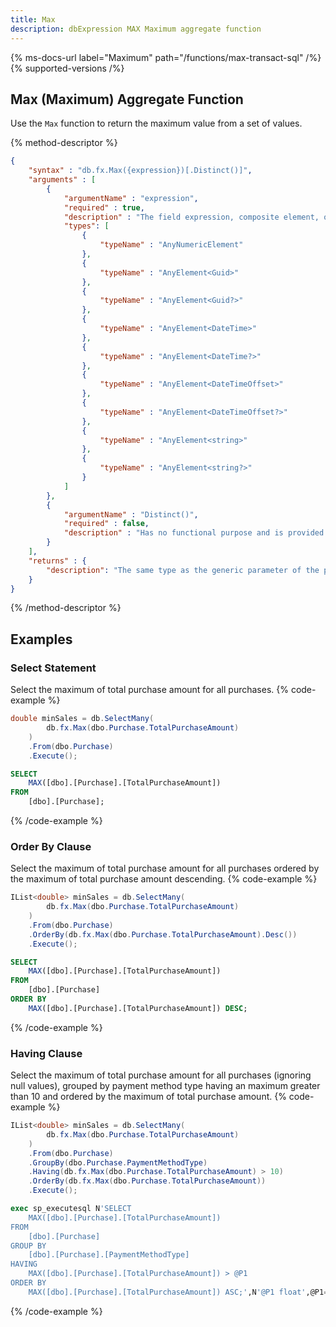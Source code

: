 ```yaml
---
title: Max
description: dbExpression MAX Maximum aggregate function
---
```


{% ms-docs-url label="Maximum" path="/functions/max-transact-sql" /%}
{% supported-versions /%}

## Max (Maximum) Aggregate Function

Use the `Max` function to return the maximum value from a set of values.


{% method-descriptor %}
```json
{
    "syntax" : "db.fx.Max({expression})[.Distinct()]",
    "arguments" : [
        {
            "argumentName" : "expression",
            "required" : true,
            "description" : "The field expression, composite element, or function result to use in finding the maximum value.",
            "types": [
                { 
                    "typeName" : "AnyNumericElement"
                },
                { 
                    "typeName" : "AnyElement<Guid>"
                },
                { 
                    "typeName" : "AnyElement<Guid?>"
                },
                { 
                    "typeName" : "AnyElement<DateTime>"
                },
                { 
                    "typeName" : "AnyElement<DateTime?>"
                },
                { 
                    "typeName" : "AnyElement<DateTimeOffset>"
                },
                { 
                    "typeName" : "AnyElement<DateTimeOffset?>"
                },
                { 
                    "typeName" : "AnyElement<string>"
                },
                { 
                    "typeName" : "AnyElement<string?>"
                }
            ]
        },
        {
            "argumentName" : "Distinct()",
            "required" : false,
            "description" : "Has no functional purpose and is provided for ISO compatibility only."
        }        
    ],
    "returns" : {
        "description": "The same type as the generic parameter of the provided `expression`."
    }
}
```
{% /method-descriptor %}

## Examples
### Select Statement
Select the maximum of total purchase amount for all purchases.
{% code-example %}
```csharp
double minSales = db.SelectMany(
        db.fx.Max(dbo.Purchase.TotalPurchaseAmount)
    )
    .From(dbo.Purchase)
    .Execute();
```
```sql
SELECT
	MAX([dbo].[Purchase].[TotalPurchaseAmount])
FROM
	[dbo].[Purchase];
```
{% /code-example %}

### Order By Clause
Select the maximum of total purchase amount for all purchases ordered by the maximum of total purchase amount descending.
{% code-example %}
```csharp
IList<double> minSales = db.SelectMany(
        db.fx.Max(dbo.Purchase.TotalPurchaseAmount)
    )
    .From(dbo.Purchase)
    .OrderBy(db.fx.Max(dbo.Purchase.TotalPurchaseAmount).Desc())
    .Execute();
```
```sql
SELECT
	MAX([dbo].[Purchase].[TotalPurchaseAmount])
FROM
	[dbo].[Purchase]
ORDER BY
	MAX([dbo].[Purchase].[TotalPurchaseAmount]) DESC;
```
{% /code-example %}

### Having Clause
Select the maximum of total purchase amount for all purchases (ignoring null values), grouped by payment
method type having an maximum greater than 10 and ordered by the maximum of total purchase amount.
{% code-example %}
```csharp
IList<double> minSales = db.SelectMany(
        db.fx.Max(dbo.Purchase.TotalPurchaseAmount)
    )
    .From(dbo.Purchase)
    .GroupBy(dbo.Purchase.PaymentMethodType)
    .Having(db.fx.Max(dbo.Purchase.TotalPurchaseAmount) > 10)
    .OrderBy(db.fx.Max(dbo.Purchase.TotalPurchaseAmount))
    .Execute();
```
```sql
exec sp_executesql N'SELECT
	MAX([dbo].[Purchase].[TotalPurchaseAmount])
FROM
	[dbo].[Purchase]
GROUP BY
	[dbo].[Purchase].[PaymentMethodType]
HAVING
	MAX([dbo].[Purchase].[TotalPurchaseAmount]) > @P1
ORDER BY
	MAX([dbo].[Purchase].[TotalPurchaseAmount]) ASC;',N'@P1 float',@P1=10
```
{% /code-example %}
